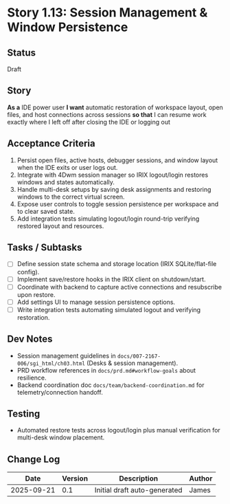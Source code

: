 # Story 1.13: Session Management & Window Persistence

## Status
Draft

## Story
**As a** IDE power user
**I want** automatic restoration of workspace layout, open files, and host connections across sessions
**so that** I can resume work exactly where I left off after closing the IDE or logging out

## Acceptance Criteria
1. Persist open files, active hosts, debugger sessions, and window layout when the IDE exits or user logs out.
2. Integrate with 4Dwm session manager so IRIX logout/login restores windows and states automatically.
3. Handle multi-desk setups by saving desk assignments and restoring windows to the correct virtual screen.
4. Expose user controls to toggle session persistence per workspace and to clear saved state.
5. Add integration tests simulating logout/login round-trip verifying restored layout and resources.

## Tasks / Subtasks
- [ ] Define session state schema and storage location (IRIX SQLite/flat-file config).
- [ ] Implement save/restore hooks in the IRIX client on shutdown/start.
- [ ] Coordinate with backend to capture active connections and resubscribe upon restore.
- [ ] Add settings UI to manage session persistence options.
- [ ] Write integration tests automating simulated logout and verifying restoration.

## Dev Notes
- Session management guidelines in `docs/007-2167-006/sgi_html/ch03.html` (Desks & session management).
- PRD workflow references in `docs/prd.md#workflow-goals` about resilience.
- Backend coordination doc `docs/team/backend-coordination.md` for telemetry/connection handoff.

## Testing
- Automated restore tests across logout/login plus manual verification for multi-desk window placement.

## Change Log
| Date       | Version | Description                 | Author |
|------------|---------|-----------------------------|--------|
| 2025-09-21 | 0.1     | Initial draft auto-generated | James  |
